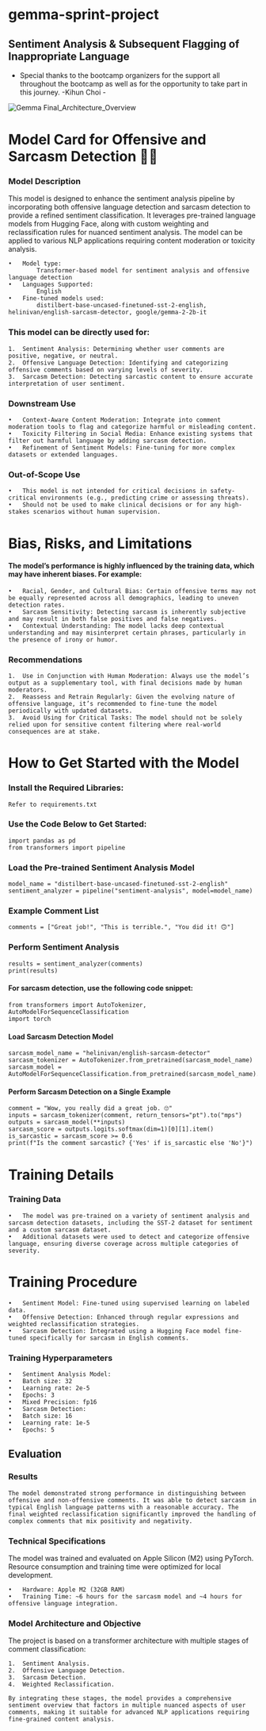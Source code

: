 # gemma-sprint-project


## Sentiment Analysis &amp; Subsequent Flagging of Inappropriate Language



  - Special thanks to the bootcamp organizers for the support all throughout the bootcamp as well as for the opportunity to take part in this journey. -Kihun Choi -
     

![Gemma  Final_Architecture_Overview](https://github.com/user-attachments/assets/ed02ac3c-35f4-4a6b-a6e1-57bef0530617)



# Model Card for Offensive and Sarcasm Detection 📢💬

### Model Description
This model is designed to enhance the sentiment analysis pipeline by incorporating both offensive language detection and sarcasm detection to provide a refined sentiment classification. It leverages pre-trained language models from Hugging Face, along with custom weighting and reclassification rules for nuanced sentiment analysis. The model can be applied to various NLP applications requiring content moderation or toxicity analysis.

	•	Model type: 
	        Transformer-based model for sentiment analysis and offensive language detection
	•	Languages Supported: 
	        English
	•	Fine-tuned models used: 
	        distilbert-base-uncased-finetuned-sst-2-english, helinivan/english-sarcasm-detector, google/gemma-2-2b-it



### This model can be directly used for:

	1.	Sentiment Analysis: Determining whether user comments are positive, negative, or neutral.
	2.	Offensive Language Detection: Identifying and categorizing offensive comments based on varying levels of severity.
	3.	Sarcasm Detection: Detecting sarcastic content to ensure accurate interpretation of user sentiment.

### Downstream Use

	•	Context-Aware Content Moderation: Integrate into comment moderation tools to flag and categorize harmful or misleading content.
	•	Toxicity Filtering in Social Media: Enhance existing systems that filter out harmful language by adding sarcasm detection.
	•	Refinement of Sentiment Models: Fine-tuning for more complex datasets or extended languages.

### Out-of-Scope Use

	•	This model is not intended for critical decisions in safety-critical environments (e.g., predicting crime or assessing threats).
	•	Should not be used to make clinical decisions or for any high-stakes scenarios without human supervision.

# Bias, Risks, and Limitations

#### The model’s performance is highly influenced by the training data, which may have inherent biases. For example:

	•	Racial, Gender, and Cultural Bias: Certain offensive terms may not be equally represented across all demographics, leading to uneven detection rates.
	•	Sarcasm Sensitivity: Detecting sarcasm is inherently subjective and may result in both false positives and false negatives.
	•	Contextual Understanding: The model lacks deep contextual understanding and may misinterpret certain phrases, particularly in the presence of irony or humor.

### Recommendations

	1.	Use in Conjunction with Human Moderation: Always use the model’s output as a supplementary tool, with final decisions made by human moderators.
	2.	Reassess and Retrain Regularly: Given the evolving nature of offensive language, it’s recommended to fine-tune the model periodically with updated datasets.
	3.	Avoid Using for Critical Tasks: The model should not be solely relied upon for sensitive content filtering where real-world consequences are at stake.

# How to Get Started with the Model
### Install the Required Libraries:
    Refer to requirements.txt 

### Use the Code Below to Get Started:
    import pandas as pd
    from transformers import pipeline

### Load the Pre-trained Sentiment Analysis Model
    model_name = "distilbert-base-uncased-finetuned-sst-2-english"
    sentiment_analyzer = pipeline("sentiment-analysis", model=model_name)

### Example Comment List
    comments = ["Great job!", "This is terrible.", "You did it! 🙃"]

### Perform Sentiment Analysis
    results = sentiment_analyzer(comments)
    print(results)

#### For sarcasm detection, use the following code snippet:

    from transformers import AutoTokenizer, AutoModelForSequenceClassification
    import torch

#### Load Sarcasm Detection Model
    sarcasm_model_name = "helinivan/english-sarcasm-detector"
    sarcasm_tokenizer = AutoTokenizer.from_pretrained(sarcasm_model_name)
    sarcasm_model = AutoModelForSequenceClassification.from_pretrained(sarcasm_model_name).to("mps")

#### Perform Sarcasm Detection on a Single Example
    comment = "Wow, you really did a great job. 🙄"
    inputs = sarcasm_tokenizer(comment, return_tensors="pt").to("mps")
    outputs = sarcasm_model(**inputs)
    sarcasm_score = outputs.logits.softmax(dim=1)[0][1].item()
    is_sarcastic = sarcasm_score >= 0.6
    print(f"Is the comment sarcastic? {'Yes' if is_sarcastic else 'No'}")

# Training Details
### Training Data

	•	The model was pre-trained on a variety of sentiment analysis and sarcasm detection datasets, including the SST-2 dataset for sentiment and a custom sarcasm dataset.
	•	Additional datasets were used to detect and categorize offensive language, ensuring diverse coverage across multiple categories of severity.

# Training Procedure

	•	Sentiment Model: Fine-tuned using supervised learning on labeled data.
	•	Offensive Detection: Enhanced through regular expressions and weighted reclassification strategies.
	•	Sarcasm Detection: Integrated using a Hugging Face model fine-tuned specifically for sarcasm in English comments.

### Training Hyperparameters

	•	Sentiment Analysis Model:
	•	Batch size: 32
	•	Learning rate: 2e-5
	•	Epochs: 3
	•	Mixed Precision: fp16
	•	Sarcasm Detection:
	•	Batch size: 16
	•	Learning rate: 1e-5
	•	Epochs: 5

## Evaluation

### Results

    The model demonstrated strong performance in distinguishing between offensive and non-offensive comments. It was able to detect sarcasm in typical English language patterns with a reasonable accuracy. The final weighted reclassification significantly improved the handling of complex comments that mix positivity and negativity.

### Technical Specifications
The model was trained and evaluated on Apple Silicon (M2) using PyTorch. Resource consumption and training time were optimized for local development.

	•	Hardware: Apple M2 (32GB RAM)
	•	Training Time: ~6 hours for the sarcasm model and ~4 hours for offensive language integration.

### Model Architecture and Objective

The project is based on a transformer architecture with multiple stages of comment classification:

	1.	Sentiment Analysis.
	2.	Offensive Language Detection.
	3.	Sarcasm Detection.
	4.	Weighted Reclassification.

    By integrating these stages, the model provides a comprehensive sentiment overview that factors in multiple nuanced aspects of user comments, making it suitable for advanced NLP applications requiring fine-grained content analysis.
